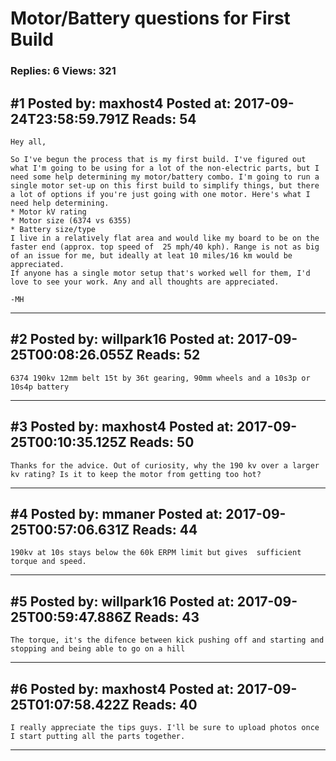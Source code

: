 # Motor/Battery questions for First Build

### Replies: 6 Views: 321

## \#1 Posted by: maxhost4 Posted at: 2017-09-24T23:58:59.791Z Reads: 54

```
Hey all,

So I've begun the process that is my first build. I've figured out what I'm going to be using for a lot of the non-electric parts, but I need some help determining my motor/battery combo. I'm going to run a single motor set-up on this first build to simplify things, but there a lot of options if you're just going with one motor. Here's what I need help determining.
* Motor kV rating
* Motor size (6374 vs 6355)
* Battery size/type 
I live in a relatively flat area and would like my board to be on the faster end (approx. top speed of  25 mph/40 kph). Range is not as big of an issue for me, but ideally at leat 10 miles/16 km would be appreciated. 
If anyone has a single motor setup that's worked well for them, I'd love to see your work. Any and all thoughts are appreciated.

-MH
```

---
## \#2 Posted by: willpark16 Posted at: 2017-09-25T00:08:26.055Z Reads: 52

```
6374 190kv 12mm belt 15t by 36t gearing, 90mm wheels and a 10s3p or 10s4p battery
```

---
## \#3 Posted by: maxhost4 Posted at: 2017-09-25T00:10:35.125Z Reads: 50

```
Thanks for the advice. Out of curiosity, why the 190 kv over a larger kv rating? Is it to keep the motor from getting too hot?
```

---
## \#4 Posted by: mmaner Posted at: 2017-09-25T00:57:06.631Z Reads: 44

```
190kv at 10s stays below the 60k ERPM limit but gives  sufficient torque and speed.
```

---
## \#5 Posted by: willpark16 Posted at: 2017-09-25T00:59:47.886Z Reads: 43

```
The torque, it's the difence between kick pushing off and starting and stopping and being able to go on a hill
```

---
## \#6 Posted by: maxhost4 Posted at: 2017-09-25T01:07:58.422Z Reads: 40

```
I really appreciate the tips guys. I'll be sure to upload photos once I start putting all the parts together.
```

---
